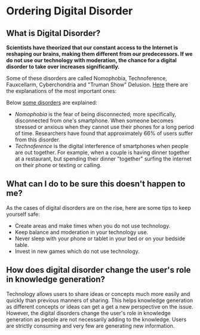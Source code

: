 # Ordering Digital Disorder

## What is Digital Disorder?

**Scientists have theorized that our constant access to the Internet is reshaping our brains, making them different from our predecessors. If we do not use our technology with moderation, the chance for a digital disorder to take over increases significantly.**

Some of these disorders are called Nomophobia, Technoference, Fauxcellarm, Cyberchondria and "Truman Show" Delusion. [Here](https://netsanity.net/digital-disorders/) there are the explanations of the most important ones:

Below [some disorders](https://netsanity.net/digital-disorders/) are explained: 

* _Nomophobia_ is the fear of being disconnected; more specifically, disconnected from one's smartphone. When someone becomes stressed or anxious when they cannot use their phones for a long period of time. Researchers have found that approximately 66% of users suffer from this disorder. 
* _Technoference_ is the digital interference of smartphones when people are out together. For example, when a couple is having dinner together at a restaurant, but spending their dinner "together" surfing the internet on their phone or texting or calling. 

## What can I do to be sure this doesn't happen to me?

As the cases of digital disorders are on the rise, here are some tips to keep yourself safe: 
* Create areas and make times when you do not use technology. 
* Keep balance and moderation in your technology use. 
* Never sleep with your phone or tablet in your bed or on your bedside table. 
* Invest in new games which do not use technology. 

## How does digital disorder change the user's role in knowledge generation?

Technology allows users to share ideas or concepts much more easily and quickly than previous manners of sharing. This helps knowledge generation as different concepts or ideas can get a get a new perspective on the issue. However, the digital disorders change the user's role in knowledge generation as people are not necessarily adding to the knowledge. Users are strictly consuming and very few are generating new information. 
